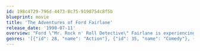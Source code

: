 ```yaml
---
id: 198c4729-796d-4473-8c75-9198754c8f5b
blueprint: movie
title: 'The Adventures of Ford Fairlane'
release_date: '1990-07-11'
overview: "Ford \"Mr. Rock n' Roll Detective\" Fairlane is experiencing problems, and it's not with the opposite sex. One of them is that all the rock stars pay him with drum sticks, koala bears, food processors and bicycle shorts. Another one of them is that all his employers that want him to find a girl named Zuzu Petals get killed. Why didn't he become a fisherman's detective instead?"
genres: '[{"id": 28, "name": "Action"}, {"id": 35, "name": "Comedy"}, {"id": 53, "name": "Thriller"}, {"id": 80, "name": "Crime"}, {"id": 9648, "name": "Mystery"}]'
---
```

